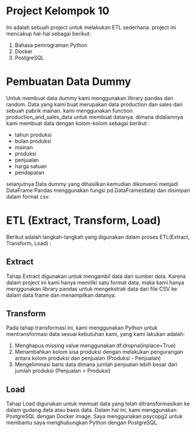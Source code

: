 # Project Kelompok 10
Ini adalah sebuah project untuk melakukan ETL sederhana. project ini mencakup hal-hal sebagai berikut:
1. Bahasa pemrograman Python
2. Docker
3. PostgreSQL

# Pembuatan Data Dummy
  Untuk membuat data dummy kami menggunakan library pandas dan random. Data yang kami buat merupakan data production dan sales dari sebuah pabrik mainan. kami menggunakan function production_and_sales_data untuk membuat datanya. dimana didalamnya kami membuat data dengan kolom-kolom sebagai berikut :
  - tahun produksi
  - bulan produksi
  - mainan
  - produksi
  - penjualan
  - harga satuan
  - pendapatan

  selanjutnya Data dummy yang dihasilkan kemudian dikonversi menjadi DataFrame Pandas menggunakan fungsi pd.DataFrame(data) dan disimpan dalam format csv.

# ETL (Extract, Transform, Load)
Berikut adalah langkah-langkah yang digunakan dalam proses ETL(Extract, Transform, Load) :
## Extract
  Tahap Extract digunakan untuk mengambil data dari sumber data. Karena dalam project ini kami hanya memiliki satu format data, maka kami hanya menggunakan library pandas untuk mengekstrak data dari file CSV ke dalam data frame dan menampilkan datanya.
## Transform
  Pada tahap transformasi ini, kami menggunakan Python untuk mentransformasi data sesuai kebutuhan kami, yang kami lakukan adalah:
  1. Menghapus missing value menggunakan df.dropna(inplace=True)
  2. Menambahkan kolom sisa produksi dengan melakukan pengurangan antara kolom produksi dan penjualan (Produksi - Penjualan)
  3. Mengeliminasi baris data dimana jumlah penjualan lebih besar dari jumlah produksi (Penjualan > Produksi)
## Load
  Tahap Load digunakan untuk memuat data yang telah ditransformasikan ke dalam gudang data atau basis data. Dalam hal ini, kami menggunakan PostgreSQL dengan Docker image. Saya menggunakan psycopg2 untuk membantu saya menghubungkan Python dengan PostgreSQL.
  


